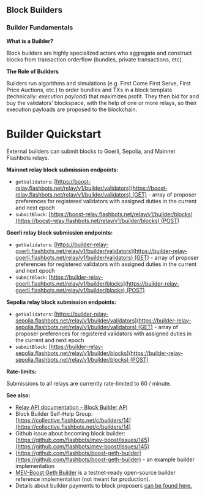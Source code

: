 ## Block Builders

### Builder Fundamentals

**What is a Builder?**

Block builders are highly specialized actors who aggregate and construct blocks from transaction orderflow (bundles, private transactions, etc). 

**The Role of Builders**

Builders run algorithms and simulations (e.g. First Come First Serve, First Price Auctions, etc.) to order bundles and TXs in a block template (technically: *execution payload*) that maximizes profit. They then bid for and buy the validators’ blockspace, with the help of one or more relays, so their execution payloads are proposed to the blockchain. 


# Builder Quickstart

External builders can submit blocks to Goerli, Sepolia, and Mainnet Flashbots relays.

**Mainnet relay block submission endpoints:**

- `getValidators`: [https://boost-relay.flashbots.net/relay/v1/builder/validators](https://boost-relay.flashbots.net/relay/v1/builder/validators) (GET) - array of proposer preferences for registered validators with assigned duties in the current and next epoch
- `submitBlock`: [https://boost-relay.flashbots.net/relay/v1/builder/blocks](https://boost-relay.flashbots.net/relay/v1/builder/blocks) (POST)

**Goerli relay block submission endpoints:**

- `getValidators`: [https://builder-relay-goerli.flashbots.net/relay/v1/builder/validators](https://builder-relay-goerli.flashbots.net/relay/v1/builder/validators) (GET) - array of proposer preferences for registered validators with assigned duties in the current and next epoch
- `submitBlock`: [https://builder-relay-goerli.flashbots.net/relay/v1/builder/blocks](https://builder-relay-goerli.flashbots.net/relay/v1/builder/blocks) (POST)

**Sepolia relay block submission endpoints:**

- `getValidators`: [https://builder-relay-sepolia.flashbots.net/relay/v1/builder/validators](https://builder-relay-sepolia.flashbots.net/relay/v1/builder/validators) (GET) - array of proposer preferences for registered validators with assigned duties in the current and next epoch
- `submitBlock`: [https://builder-relay-sepolia.flashbots.net/relay/v1/builder/blocks](https://builder-relay-sepolia.flashbots.net/relay/v1/builder/blocks) (POST)

**Rate-limits:** 

Submissions to all relays are currently rate-limited to 60 / minute.

**See also:**

- [Relay API documentation - Block Builder API](https://bit.ly/3BmGZ3T)
- Block Builder Self-Help Group: [https://collective.flashbots.net/c/builders/14](https://collective.flashbots.net/c/builders/14)
- Github issue about becoming block builder: [https://github.com/flashbots/mev-boost/issues/145](https://github.com/flashbots/mev-boost/issues/145)
- [https://github.com/flashbots/boost-geth-builder](https://github.com/flashbots/boost-geth-builder) - an example builder implementation
- [MEV-Boost Geth Builder](https://github.com/flashbots/boost-geth-builder) is a testnet-ready open-source builder reference implementation (not meant for production). 
- Details about builder payments to block proposers [can be found here.](https://flashbots.notion.site/WIP-Builder-Payments-to-Block-Proposers-530eb36c60ad417a8702dd26da810b72)
